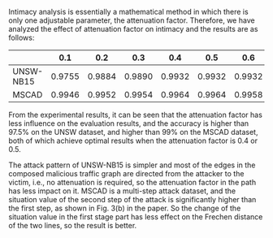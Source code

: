 Intimacy analysis is essentially a mathematical method in which there is only one adjustable parameter, the attenuation factor. Therefore, we have analyzed the effect of attenuation factor on intimacy and the results are as follows:

|  | 0.1 | 0.2 | 0.3 | 0.4 | 0.5 | 0.6 | 0.7 | 0.8 | 0.9 |
|----------|----------|----------|----------|----------|----------|----------|----------|----------|-----------|
| UNSW-NB15    |     0.9755     |      0.9884    |    0.9890      |     0.9932     |     0.9932     |     0.9932     |     0.9924     |     0.9920     |      0.9866     |
| MSCAD    |     0.9946     |     0.9952     |    0.9954      |      0.9964    |   0.9964       |     0.9958     |     0.9947     |    0.9938      |       0.9935    |



From the experimental results, it can be seen that the attenuation factor has less influence on the evaluation results, and the accuracy is higher than 97.5% on the UNSW dataset, and higher than 99% on the MSCAD dataset, both of which achieve optimal results when the attenuation factor is 0.4 or 0.5. 

The attack pattern of UNSW-NB15 is simpler and most of the edges in the composed malicious traffic graph are directed from the attacker to the victim, i.e., no attenuation is required, so the attenuation factor in the path has less impact on it. MSCAD is a multi-step attack dataset, and the situation value of the second step of the attack is significantly higher than the first step, as shown in Fig. 3(b) in the paper. 
So the change of the situation value in the first stage part has less effect on the Frechen distance of the two lines, so the result is better.
